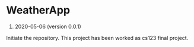 # WeatherApp

1. 2020-05-06 (version 0.0.1)

Initiate the repository. This project has been worked as cs123 final project. 
